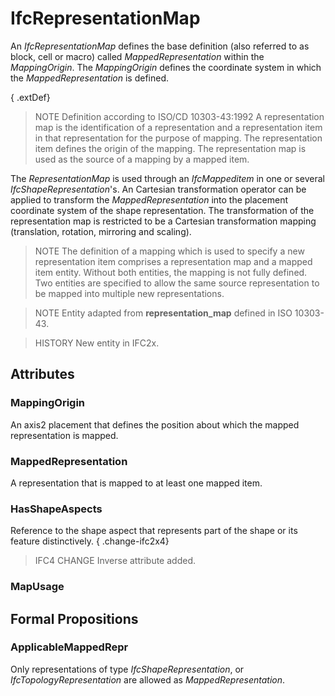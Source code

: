 # IfcRepresentationMap

An _IfcRepresentationMap_ defines the base definition (also referred to as block, cell or macro) called _MappedRepresentation_ within the _MappingOrigin_. The _MappingOrigin_ defines the coordinate system in which the _MappedRepresentation_ is defined.

{ .extDef}
> NOTE  Definition according to ISO/CD 10303-43:1992
> A representation map is the identification of a representation and a representation item in that representation for the purpose of mapping. The representation item defines the origin of the mapping. The representation map is used as the source of a mapping by a mapped item.

The _RepresentationMap_ is used through an _IfcMappeditem_ in one or several _IfcShapeRepresentation_'s. An Cartesian transformation operator can be applied to transform the _MappedRepresentation_ into the placement coordinate system of the shape representation. The transformation of the representation map is restricted to be a Cartesian transformation mapping (translation, rotation, mirroring and scaling).

> NOTE  The definition of a mapping which is used to specify a new representation item comprises a representation map and a mapped item entity. Without both entities, the mapping is not fully defined. Two entities are specified to allow the same source representation to be mapped into multiple new representations.

> NOTE  Entity adapted from **representation_map** defined in ISO 10303-43.

> HISTORY  New entity in IFC2x.

## Attributes

### MappingOrigin
An axis2 placement that defines the position about which the mapped
representation is mapped.

### MappedRepresentation
A representation that is mapped to at least one mapped item.

### HasShapeAspects
Reference to the shape aspect that represents part of the shape or its feature distinctively.
{ .change-ifc2x4}
> IFC4 CHANGE  Inverse attribute added.

### MapUsage


## Formal Propositions

### ApplicableMappedRepr
Only representations of type _IfcShapeRepresentation_, or _IfcTopologyRepresentation_ are allowed as _MappedRepresentation_.
